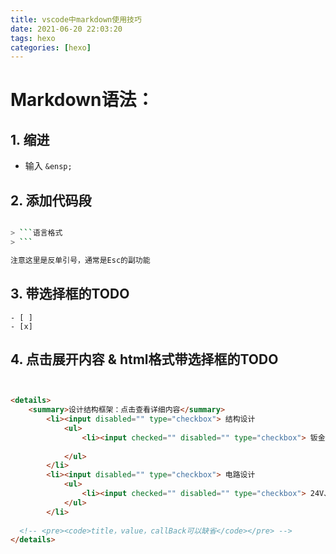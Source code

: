 ```yaml
---
title: vscode中markdown使用技巧
date: 2021-06-20 22:03:20
tags: hexo
categories: [hexo]
---
```


# Markdown语法：
## 1. 缩进
+ 输入 `&ensp;`

## 2. 添加代码段

```bash

> ```语言格式
> ```

注意这里是反单引号，通常是Esc的副功能

```

## 3. 带选择框的TODO

```
- [ ]
- [x]
```

## 4. 点击展开内容 & html格式带选择框的TODO

```html


<details>
    <summary>设计结构框架：点击查看详细内容</summary>
        <li><input disabled="" type="checkbox"> 结构设计
            <ul>
                <li><input checked="" disabled="" type="checkbox"> 钣金结构设计</li>
              
            </ul>
        </li>
        <li><input disabled="" type="checkbox"> 电路设计
            <ul>
                <li><input checked="" disabled="" type="checkbox"> 24V、12V、5V、3.3V稳压电路</li>
            </ul>
        </li>
       
  <!-- <pre><code>title，value，callBack可以缺省</code></pre> -->
</details>

```






